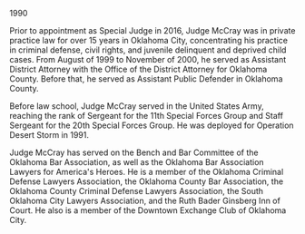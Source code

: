 ﻿---
fname: 'Kevin'
lname: 'McCray'
id: 1145
published: False
layout: judge-bio
---
1990</p>
<p>Prior to appointment as Special Judge in 2016, Judge McCray was in private practice law for over 15 years in Oklahoma City, concentrating his practice in criminal defense, civil rights, and juvenile delinquent and deprived child cases. From August of 1999 to November of 2000, he served as Assistant District Attorney with the Office of the District Attorney for Oklahoma County. Before that, he served as Assistant Public Defender in Oklahoma County.</p>
<p>Before law school, Judge McCray served in the United States Army, reaching the rank of Sergeant for the 11th Special Forces Group and Staff Sergeant for the 20th Special Forces Group. He was deployed for Operation Desert Storm in 1991.</p>
<p>Judge McCray has served on the Bench and Bar Committee of the Oklahoma Bar Association, as well as the Oklahoma Bar Association Lawyers for America's Heroes. He is a member of the Oklahoma Criminal Defense Lawyers Association, the Oklahoma County Bar Association, the Oklahoma County Criminal Defense Lawyers Association, the South Oklahoma City Lawyers Association, and the Ruth Bader Ginsberg Inn of Court. He also is a member of the Downtown Exchange Club of Oklahoma City.</p>

